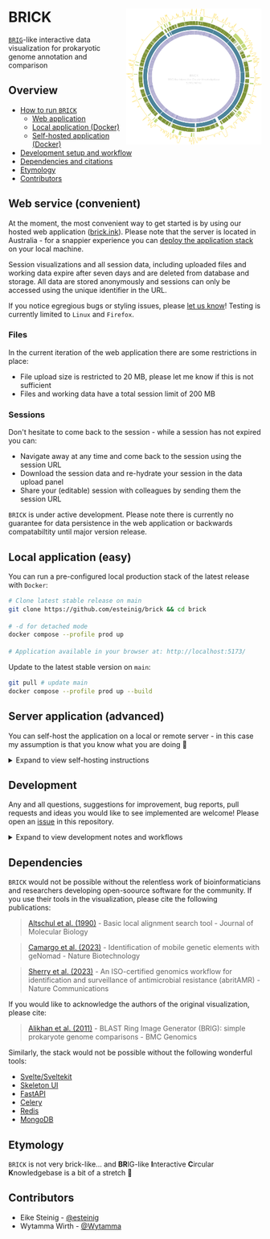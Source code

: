 # BRICK <a href='https://github.com/esteinig'><img src='docs/brick.png' align="right" height="270" /></a>

[`BRIG`](https://github.com/happykhan/BRIG)-like interactive data visualization for prokaryotic genome annotation and comparison

## Overview

- [How to run `BRICK`](#overview)
  - [Web application](#web-service-convenient) 
  - [Local application (Docker)](#local-application-easy)
  - [Self-hosted application (Docker)](#server-application-advanced)
- [Development setup and workflow](#development)
- [Dependencies and citations](#dependencies)
- [Etymology](#etymology)
- [Contributors](#contributors)

## Web service (convenient)

At the moment, the most convenient way to get started is by using our hosted web application ([brick.ink](https://brick.ink)). Please note that the server is located in Australia - for a snappier experience you can [deploy the application stack](#local-application-easy) on your local machine.

Session visualizations and all session data, including uploaded files and working data expire after seven days and are deleted from database and storage. All data are stored anonymously and sessions can only be accessed using the unique identifier in the URL.

If you notice egregious bugs or styling issues, please [let us know]()! Testing is currently limited to `Linux` and `Firefox`. 

### Files

In the current iteration of the web application there are some restrictions in place:

* File upload size is restricted to 20 MB, please let me know if this is not sufficient
* Files and working data have a total session limit of 200 MB

### Sessions

Don't hesitate to come back to the session - while a session has not expired you can:

* Navigate away at any time and come back to the session using the session URL
* Download the session data and re-hydrate your session in the data upload panel
* Share your (editable) session with colleagues by sending them the session URL

`BRICK` is under active development. Please note there is currently no guarantee for data persistence in the web application or backwards compatabiltity until major version release. 

## Local application (easy)

You can run a pre-configured local production stack of the latest release with `Docker`:

```bash
# Clone latest stable release on main
git clone https://github.com/esteinig/brick && cd brick

# -d for detached mode
docker compose --profile prod up 

# Application available in your browser at: http://localhost:5173/ 
```

Update to the latest stable version on `main`:

```bash
git pull # update main
docker compose --profile prod up --build 
```

## Server application (advanced)

You can self-host the application on a local or remote server - in this case my assumption is that you know what you are doing 👀

<details>

<summary>Expand to view self-hosting instructions</summary>

See the `docker` subdirectory for reverse-proxy and alternative service configurations using `Traefik`. 

If you are hosting your own instance of the application on the web, my assumption is that you know what you are doing and have enough background knowledge to modify `docker/traefik/web/dynamic.yml` and `docker/docker-compose.web.yml`. Please ensure proper attribution if you are running your own web-instance, it helps to keep our main server running :heart:  

Please note that some tools may require adjustments of the `docker/brick.env` application and server configuration file, in particular adjustment of the `BODY_SIZE_LIMIT` variable which controls the maximum size for requests including file uploads, and the `PRIVATE_CELERY_TASK_CHECK_TIMEOUT` variable, which controls how long we are checking for results from a task queue worker that processes a long-running task.

In this example, we are using the pre-configured `localhost` reverse-proxy to test deployment on a local machine (`http://brick.localhost/`), assuming there are no other reverse-proxy service running:

```bash
# Create the external `proxy` network which 
# connects your stack with the reverse-proxy
docker network create proxy

# Link the localhost stack into the current repository
ln -s docker/docker-compose.localhost.yml .
ln -s docker/docker-compose.traefik.localhost.yml .

# Create a secrets directory captured in `.gitignore` 
# and copy the default secret files for the stack database
mkdir .secrets
cp docker/mongodb/* .secrets/

# Modify the secret files, one line per file, line endings are stripped 
# automatically on server start in case you use `nano` or other editors
# that introduce them by default

# Up the reverse proxy service
docker compose -f docker-compose.traefik.localhost.yml up -d

# Up the production stack
docker compose -f docker-compose.localhost.yml up

# Application available in your browser at: http://brick.localhost/
```

The production stack comes with an (optional) database cleaner that safely removes sessions and session working directories in the `work` volume, which can be activated using the `--profile server` flag:

```bash
docker compose --profile prod --profile server up 
```

Default interval (every day) and expiration time (7 days) can be changed in `docker-compose.yml`:

```yml
command: brick utils clean --expire-days 7 --day-of-week "*" --time-of-day '04:00' --log /tmp/brick-cleaner.log
```

If you are running a web-instance through `Cloudflare` you need to set your SSL configuration to `full`. 


</details>

## Development

Any and all questions, suggestions for improvement, bug reports, pull requests and ideas you would like to see implemented are welcome! Please open an [issue](https://github.com/esteinig/brick/issues) in this repository. 

<details>

<summary>Expand to view development notes and workflows</summary>

Development workflows and notes are mainly are reminder to myself and anyone who would like to contribute - if you have any questions please feel free to open an issue or contact me through the usual channels.

Development and pull requests can be made on the [`dev`](https://github.com/esteinig/brick/tree/dev) branch. You can use the `dev` profile for hot reloads of changes to the application interface. Note that the `dev` profile in `docker-compose.web.yml` actually deploys the production service, but on a different domain, to be implemented (`dev.brick.ink`). For hot-reload of the Sveltekit interface the application should be installed first (`npm install`) so that you can point your IDE at the development clone and changes made to the `app` and `node_modules` folder are mirrored into the development container.

Note that the `--profile dev` stack serves the application on port `5174` **not on** `5173` (`--profile prod`) for concurrent production build testing.

It may help to run a fresh development stack with a project identifier to keep volumes and containers separate for the current branch. Project specific stack containers and volumes (all data) can be removed with the `-v` flag. Changes to the `Python` package currently have to use the `--build` flag to rebuild the package inside the `docker/Dockerfile.server` container. 


```bash
# You may be on a new feature branch `feat/new-feature`...

# Up a fresh stack with the `--project` flag for this branch
docker compose --profile dev --project-name new-feature up -d

# Down the stack and remove all volumes 
docker compose --profile dev --project-name new-feature down -v
```

Unit tests are defined in `tests` can be run with the `tests` service:

```bash
# At the moment we need to rebuild after modifying tests
docker compose build tests && docker compose run --rm tests
```

Release branches (`release/**`) can be used to auto bump version and generate the changelog for example by using `git checkout -b release/$(cog bump --dry-run --auto) && cog bump --auto`. I am not sure if `cocogitto` is stable yet, it may be worthwhile checking version bumps before creating the branch with `cog bump --dry-run --auto`. A new PR is created with the updated `CHANGELOG.md` and version bumps from `cocogitto`, which can then be merged into main (`release.yml`).

Releases are deployed to the production server on creation of a new release (`cicd-prod.yml`). Tests are run with the `test.yml` action workflow on push any test branch (`test/**`). One can create a release branch and before merging into `main` simply checkout and push a new test branch of the release to trigger the unit testing action for example `git checkout -b test/0.3.0 && git push origin test/0.3.0`.

</details>

## Dependencies

`BRICK` would not be possible without the relentless work of bioinformaticians and researchers developing open-soource software for the community. 
If you use their tools in the visualization, please cite the following publications:

> [Altschul et al. (1990)](https://pubmed.ncbi.nlm.nih.gov/2231712/) - Basic local alignment search tool - Journal of Molecular Biology

> [Camargo et al. (2023)](https://www.nature.com/articles/s41587-023-01953-y) - Identification of mobile genetic elements with geNomad - Nature Biotechnology

> [Sherry et al. (2023)](https://www.nature.com/articles/s41467-022-35713-4) - An ISO-certified genomics workflow for identification and surveillance of antimicrobial resistance (abritAMR) - Nature Communications

If you would like to acknowledge the authors of the original visualization, please cite:

> [Alikhan et al. (2011)](https://bmcgenomics.biomedcentral.com/articles/10.1186/1471-2164-12-402) - BLAST Ring Image Generator (BRIG): simple prokaryote genome comparisons - BMC Genomics

Similarly, the stack would not be possible without the following wonderful tools:

* [Svelte/Sveltekit](https://kit.svelte.dev/)
* [Skeleton UI](https://www.skeleton.dev/)
* [FastAPI](https://fastapi.tiangolo.com/)
* [Celery](https://docs.celeryq.dev/en/stable/)
* [Redis](https://github.com/redis/redis)
* [MongoDB](https://www.mongodb.com/)

## Etymology

`BRICK` is not very brick-like... and **BR**IG-like **I**nteractive **C**ircular **K**nowledgebase is a bit of a stretch 👀 

## Contributors

* Eike Steinig - [@esteinig](https://github.com/esteinig)
* Wytamma Wirth - [@Wytamma](https://github.com/Wytamma)

